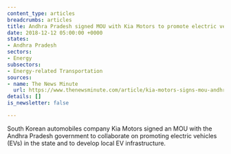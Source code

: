 ```yaml
---
content_type: articles
breadcrumbs: articles
title: Andhra Pradesh signed MOU with Kia Motors to promote electric vehicles
date: 2018-12-12 05:00:00 +0000
states:
- Andhra Pradesh
sectors:
- Energy
subsectors:
- Energy-related Transportation
sources:
- name: The News Minute
  url: https://www.thenewsminute.com/article/kia-motors-signs-mou-andhra-govt-future-eco-mobility-92927
details: []
is_newsletter: false

---
```

South Korean automobiles company Kia Motors signed an MOU with the Andhra Pradesh government to collaborate on promoting electric vehicles (EVs) in the state and to develop local EV infrastructure. 

